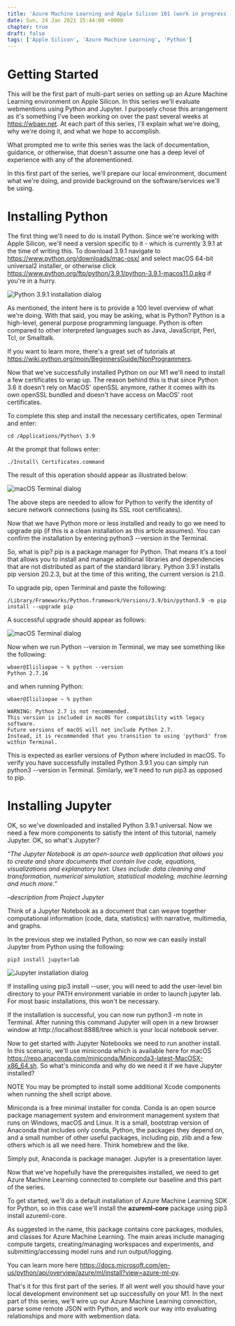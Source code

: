 ```yaml
---
title: 'Azure Machine Learning and Apple Silicon 101 (work in progress)'
date: Sun, 24 Jan 2021 15:44:00 +0000
chapter: true
draft: false
tags: ['Apple Silicon', 'Azure Machine Learning', 'Python']
---
```


Getting Started
===============

This will be the first part of multi-part series on setting up an Azure Machine Learning environment on Apple Silicon.  In this series we'll evaluate webmentions using Python and Jupyter.  I purposely chose this arrangement as it's something I've been working on over the past several weeks at https://wbaer.net.  At each part of this series, I'll explain what we're doing, why we're doing it, and what we hope to accomplish.

What prompted me to write this series was the lack of documentation, guidance, or otherwise, that doesn't assume one has a deep level of experience with any of the aforementioned.  

In this first part of the series, we'll prepare our local environment, document what we're doing, and provide background on the software/services we'll be using.

Installing Python
=================

The first thing we'll need to do is install Python.  Since we're working with Apple Silicon, we'll need a version specific to it - which is currently 3.9.1 at the time of writing this.  To download 3.9.1 navigate to https://www.python.org/downloads/mac-osx/ and select macOS 64-bit universal2 installer, or otherwise click https://www.python.org/ftp/python/3.9.1/python-3.9.1-macos11.0.pkg if you're in a hurry.

![Python 3.9.1 installation dialog](/images/azureml-series/py_install_screen.png#thumbnail)

As mentioned, the intent here is to provide a 100 level overview of what we're doing.  With that said, you may be asking, what is Python?  Python is a high-level, general purpose programming language.  Python is often compared to other interpreted languages such as Java, JavaScript, Perl, Tcl, or Smalltalk.

If you want to learn more, there's a great set of tutorials at https://wiki.python.org/moin/BeginnersGuide/NonProgrammers.

Now that we've successfully installed Python on our M1 we'll need to install a few certificates to wrap up.  The reason behind this is that since Python 3.6 it doesn't rely on MacOS' openSSL anymore, rather it comes with its own openSSL bundled and doesn't have access on MacOS' root certificates.

To complete this step and install the necessary certificates, open Terminal and enter:

```
cd /Applications/Python\ 3.9
```

At the prompt that follows enter:

```
./Install\ Certificates.command
```

The result of this operation should appear as illustrated below:

![macOS Terminal dialog](/images/azureml-series/py_certificates.png#thumbnail)

The above steps are needed to allow for Python to verify the identity of secure network connections (using its SSL root certificates).

Now that we have Python more or less installed and ready to go we need to upgrade pip (if this is a clean installation as this article assumes). You can confirm the installation by entering python3 --version in the Terminal.

So, what is pip? pip is a package manager for Python. That means it's a tool that allows you to install and manage additional libraries and dependencies that are not distributed as part of the standard library.  Python 3.9.1 installs pip version 20.2.3, but at the time of this writing, the current version is 21.0.

To upgrade pip, open Terminal and paste the following:

```
/Library/Frameworks/Python.framework/Versions/3.9/bin/python3.9 -m pip install --upgrade pip
```

A successful upgrade should appear as follows:

![macOS Terminal dialog](/images/azureml-series/pip_upgrade.png#thumbnail)

Now when we run Python --version in Terminal, we may see something like the following:

```
wbaer@Iliiliopae ~ % python --version
Python 2.7.16
```

and when running Python:

```
wbaer@Iliiliopae ~ % python

WARNING: Python 2.7 is not recommended. 
This version is included in macOS for compatibility with legacy software. 
Future versions of macOS will not include Python 2.7. 
Instead, it is recommended that you transition to using 'python3' from within Terminal.
```

This is expected as earlier versions of Python where included in macOS.  To verify you have successfully installed Python 3.9.1 you can simply run python3 --version in Terminal.  Similarly, we'll need to run pip3 as opposed to pip.

Installing Jupyter
==================

OK, so we've downloaded and installed Python 3.9.1 universal.  Now we need a few more components to satisfy the intent of this tutorial, namely Jupyter.  OK, so what's Jupyter?

*“The Jupyter Notebook is an open-source web application that allows you to create and share documents that contain live code, equations, visualizations and explanatory text. Uses include: data cleaning and transformation, numerical simulation, statistical modeling, machine learning and much more.”*

*–description from Project Jupyter*

Think of a Jupyter Notebook as a document that can weave together computational information (code, data, statistics) with narrative, multimedia, and graphs. 

In the previous step we installed Python, so now we can easily install Jupyter from Python using the following:

```
pip3 install jupyterlab
```

![Jupyter installation dialog](/images/azureml-series/jupyter_install_screen.png#thumbnail)

If installing using pip3 install --user, you will need to add the user-level bin directory to your PATH environment variable in order to launch jupyter lab. For most basic installations, this won't be necessary.

If the installation is successful, you can now run python3 -m note in Terminal.  After running this command Jupyter will open in a new browser window at http://localhost:8888/tree which is your local notebook server.

Now to get started with Jupyter Notebooks we need to run another install.  In this scenario, we'll use miniconda which is available here for macOS https://repo.anaconda.com/miniconda/Miniconda3-latest-MacOSX-x86_64.sh. So what's miniconda and why do we need it if we have Jupyter installed?

NOTE You may be prompted to install some additional Xcode components when running the shell script above.

Miniconda is a free minimal installer for conda. Conda is an open source package management system and environment management system that runs on Windows, macOS and Linux. It is a small, bootstrap version of Anaconda that includes only conda, Python, the packages they depend on, and a small number of other useful packages, including pip, zlib and a few others which is all we need here. Think homebrew and the like.

Simply put, Anaconda is package manager. Jupyter is a presentation layer.

Now that we've hopefully have the prerequisites installed, we need to get Azure Machine Learning connected to complete our baseline and this part of the series.

To get started, we'll do a default installation of Azure Machine Learning SDK for Python, so in this case we'll install the **azureml-core** package using pip3 install azureml-core.

As suggested in the name, this package contains core packages, modules, and classes for Azure Machine Learning.  The main areas include managing compute targets, creating/managing workspaces and experiments, and submitting/accessing model runs and run output/logging.

You can learn more here https://docs.microsoft.com/en-us/python/api/overview/azure/ml/install?view=azure-ml-py.

That's it for this first part of the series.  If all went well you should have your local development environment set up successfully on your M1.  In the next part of this series, we'll wire up our Azure Machine Learning connection, parse some remote JSON with Python, and work our way into evaluating relationships and more with webmention data.